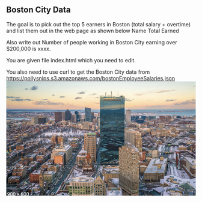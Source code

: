 ## Boston City Data
The goal is to pick out the top 5 earners in Boston (total salary + overtime) and list them out in the web page as shown below
Name     Total Earned 

Also write out 
Number of people working in Boston City earning over $200,000 is xxxx. 

You are given file index.html which you need to edit.

You also need to use curl to get the Boston City data from https://pollysnips.s3.amazonaws.com/bostonEmployeeSalaries.json
<img src='boston.png'>
